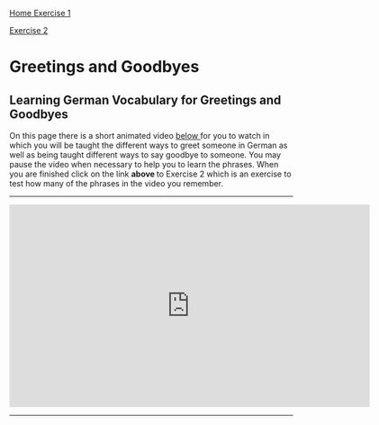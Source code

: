 
<a href="index.html"> Home </a>
<a href="NumbersExercise.html">Exercise 1</a>  

<a href="GreetingsExercise.html">Exercise 2 </a>

<body>
<h1> Greetings and Goodbyes</h1>
<h2> Learning German Vocabulary for Greetings and Goodbyes </h2>


<p> On this page there is a short animated video <u>below </u> for you to watch in which you will be taught the different ways to greet someone in German as well as being taught different ways to say goodbye to someone. You may pause the video when necessary to help you to learn the phrases. When you are finished click on the link <strong>above </strong>to Exercise 2 which is an exercise to test how many of the phrases in the video you remember. </p>

<hr>

<iframe width="640" height="360" src="https://www.powtoon.com/embed/fSynuUofZ4v/" frameborder="0"></iframe>


<hr>
  
  
  





